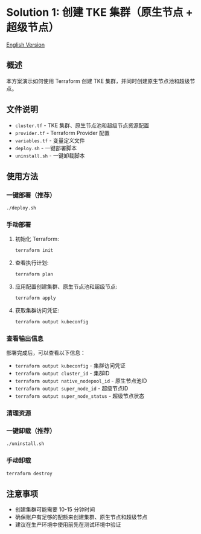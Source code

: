 # Solution 1: 创建 TKE 集群（原生节点 + 超级节点）

[English Version](./README_en.md)

## 概述

本方案演示如何使用 Terraform 创建 TKE 集群，并同时创建原生节点池和超级节点。

## 文件说明

- `cluster.tf` - TKE 集群、原生节点池和超级节点资源配置
- `provider.tf` - Terraform Provider 配置
- `variables.tf` - 变量定义文件
- `deploy.sh` - 一键部署脚本
- `uninstall.sh` - 一键卸载脚本

## 使用方法

### 一键部署（推荐）
```bash
./deploy.sh
```

### 手动部署
1. 初始化 Terraform:
   ```bash
   terraform init
   ```

2. 查看执行计划:
   ```bash
   terraform plan
   ```

3. 应用配置创建集群、原生节点池和超级节点:
   ```bash
   terraform apply
   ```

4. 获取集群访问凭证:
   ```bash
   terraform output kubeconfig
   ```

### 查看输出信息
部署完成后，可以查看以下信息：
- `terraform output kubeconfig` - 集群访问凭证
- `terraform output cluster_id` - 集群ID
- `terraform output native_nodepool_id` - 原生节点池ID
- `terraform output super_node_id` - 超级节点ID
- `terraform output super_node_status` - 超级节点状态

### 清理资源

### 一键卸载（推荐）
```bash
./uninstall.sh
```

### 手动卸载
```bash
terraform destroy
```

## 注意事项

- 创建集群可能需要 10-15 分钟时间
- 确保账户有足够的配额来创建集群、原生节点和超级节点
- 建议在生产环境中使用前先在测试环境中验证
